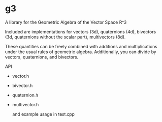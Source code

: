 # g3
A library for the Geometric Algebra of the Vector Space R^3

Included are implementations for vectors (3d), quaternions (4d), bivectors (3d, quaternions without the scalar part), multivectors (8d).

These quantities can be freely combined with additions and multiplications under the usual rules of geometric algebra. Additionally, you can divide by vectors, quaternions, and bivectors.

API
- vector.h
- bivector.h
- quaternion.h
- multivector.h

  and example usage in test.cpp
